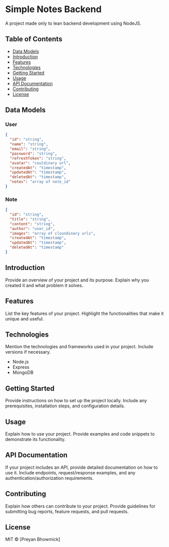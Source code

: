 # Simple Notes Backend

A project made only to lean backend development using NodeJS.

## Table of Contents

- [Data Models](#data-models)
- [Introduction](#introduction)
- [Features](#features)
- [Technologies](#technologies)
- [Getting Started](#getting-started)
- [Usage](#usage)
- [API Documentation](#api-documentation)
- [Contributing](#contributing)
- [License](#license)

## Data Models

### User

```json
{
  "id": "string",
  "name": "string",
  "email": "string",
  "password": "string",
  "refreshToken": "string",
  "avatar": "couldinary url",
  "createdAt": "timestamp",
  "updatedAt": "timestamp",
  "deletedAt": "timestamp",
  "notes": "array of note_id"
}
```

### Note

```json
{
  "id": "string",
  "title": "string",
  "content": "string",
  "author": "user_id",
  "images": "array of cloundinary urls",
  "createdAt": "timestamp",
  "updatedAt": "timestamp",
  "deletedAt": "timestamp"
}
```

## Introduction

Provide an overview of your project and its purpose. Explain why you created it and what problem it solves.

## Features

List the key features of your project. Highlight the functionalities that make it unique and useful.

## Technologies

Mention the technologies and frameworks used in your project. Include versions if necessary.

- Node.js
- Express
- MongoDB

## Getting Started

Provide instructions on how to set up the project locally. Include any prerequisites, installation steps, and configuration details.

## Usage

Explain how to use your project. Provide examples and code snippets to demonstrate its functionality.

## API Documentation

If your project includes an API, provide detailed documentation on how to use it. Include endpoints, request/response examples, and any authentication/authorization requirements.

## Contributing

Explain how others can contribute to your project. Provide guidelines for submitting bug reports, feature requests, and pull requests.

## License

MIT © [Preyan Bhowmick]
